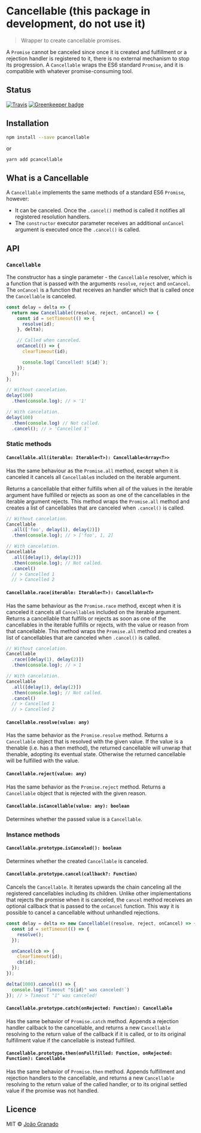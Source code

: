 # Cancellable (this package in development, do not use it)

> Wrapper to create cancellable promises.

A `Promise` cannot be canceled since once it is created and fulfillment or a rejection handler is registered to it, there is no external mechanism to stop its progression.
A `Cancellable` wraps the ES6 standard `Promise`, and it is compatible with whatever promise-consuming tool.

## Status

[![Travis](https://img.shields.io/travis/joaogranado/pcancellable.svg)](https://travis-ci.org/joaogranado/pcancellable)
[![Greenkeeper badge](https://badges.greenkeeper.io/joaogranado/pcancellable.svg)](https://greenkeeper.io/)

## Installation

```sh
npm install --save pcancellable
```

or

```
yarn add pcancellable
```

## What is a Cancellable

A `Cancellable` implements the same methods of a standard ES6 `Promise`, however:

- It can be canceled. Once the `.cancel()` method is called it notifies all registered resolution handlers.
- The `constructor` executor parameter receives an additional `onCancel` argument is executed once the `.cancel()` is called.

## API

### `Cancellable`

The constructor has a single parameter - the `Cancellable` resolver, which is a function that is passed with the arguments `resolve`, `reject` and `onCancel`. The `onCancel` is a function that receives an handler which that is called once the `Cancellable` is canceled.

```js
const delay = delta => {
  return new Cancellable((resolve, reject, onCancel) => {
    const id = setTimeout(() => {
      resolve(id);
    }, delta);

    // Called when canceled.
    onCancel(() => {
      clearTimeout(id);

      console.log(`Cancelled! ${id}`);
    });
  });
};

// Without cancelation.
delay(100)
  .then(console.log); // > '1'

// With cancelation.
delay(100)
  .then(console.log) // Not called.
  .cancel(); // > 'Cancelled 1'
```

### Static methods

#### `Cancellable.all(iterable: Iterable<T>): Cancellable<Array<T>>`
Has the same behaviour as the `Promise.all` method, except when it is canceled it cancels all `Cancellable`s included on the iterable argument.

Returns a cancellable that either fulfills when all of the values in the iterable argument have fulfilled or rejects as soon as one of the cancellables in the iterable argument rejects. This method wraps the `Promise.all` method and creates a list of cancellables that are canceled when `.cancel()` is called.

```js
// Without cancelation.
Cancellable
  .all(['foo', delay(1), delay(2)])
  .then(console.log); // > ['foo', 1, 2]

// With cancelation.
Cancellable
  .all([delay(1), delay(2)])
  .then(console.log); // Not called.
  .cancel()
  // > Cancelled 1
  // > Cancelled 2
```

#### `Cancellable.race(iterable: Iterable<T>): Cancellable<T>`
Has the same behaviour as the `Promise.race` method, except when it is canceled it cancels all `Cancellable`s included on the iterable argument.
Returns a cancellable that fulfills or rejects as soon as one of the cancellables in the iterable fulfills or rejects, with the value or reason from that cancellable. This method wraps the `Promise.all` method and creates a list of cancellables that are canceled when `.cancel()` is called.

```js
// Without cancelation.
Cancellable
  .race([delay(1), delay(2)])
  .then(console.log); // > 1

// With cancelation.
Cancellable
  .all([delay(1), delay(2)])
  .then(console.log); // Not called.
  .cancel()
  // > Cancelled 1
  // > Cancelled 2
```

#### `Cancellable.resolve(value: any)`
Has the same behavior as the `Promise.resolve` method.
Returns a `Cancellable` object that is resolved with the given value. If the value is a thenable (i.e. has a then method), the returned cancellable will unwrap that thenable, adopting its eventual state. Otherwise the returned cancellable will be fulfilled with the value.

#### `Cancellable.reject(value: any)`
Has the same behavior as the `Promise.reject` method.
Returns a `Cancellable` object that is rejected with the given reason.

#### `Cancellable.isCancellable(value: any): boolean`
Determines whether the passed value is a `Cancellable`.

### Instance methods

#### `Cancellable.prototype.isCanceled(): boolean`
Determines whether the created `Cancellable` is canceled.

#### `Cancellable.prototype.cancel(callback?: Function)`
Cancels the `Cancellable`. It iterates upwards the chain canceling all the registered cancellables including its children.
Unlike other implementations that rejects the promise when it is canceled, the `cancel` method receives an optional callback that is passed to the `onCancel` function. This way it is possible to cancel a cancellable without unhandled rejections.

```js
const delay = delta => new Cancellable((resolve, reject, onCancel) => {
  const id = setTimeout(() => {
    resolve();
  });

  onCancel(cb => {
    clearTimeout(id);
    cb(id);
  });
});

delta(1000).cancel(() => {
  console.log(`Timeout "${id}" was canceled!`)
}); // > Timeout "1" was canceled!
```

#### `Cancellable.prototype.catch(onRejected: Function): Cancellable`
Has the same behavior of `Promise.catch` method.
Appends a rejection handler callback to the cancellable, and returns a new `Cancellable` resolving to the return value of the callback if it is called, or to its original fulfillment value if the cancellable is instead fulfilled.

#### `Cancellable.prototype.then(onFullfilled: Function, onRejected: Function): Cancellable`
Has the same behavior of `Promise.then` method.
Appends fulfillment and rejection handlers to the cancellable, and returns a new `Cancellable` resolving to the return value of the called handler, or to its original settled value if the promise was not handled.

## Licence

MIT © [João Granado](https://github.com/joaogranado)
